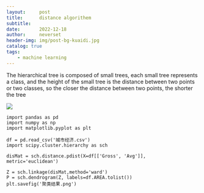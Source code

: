 ```yaml
---
layout:     post
title:      distance algorithem
subtitle:   
date:       2022-12-18
author:     neverset
header-img: img/post-bg-kuaidi.jpg
catalog: true
tags:
    - machine learning
---
```


The hierarchical tree is composed of small trees, each small tree represents a class, and the height of the small tree is the distance between two points or two classes, so the closer the distance between two points, the shorter the tree

![](https://raw.githubusercontent.com/neverset123/cloudimg/master/Img20221218205759.png)

```
import pandas as pd
import numpy as np
import matplotlib.pyplot as plt

df = pd.read_csv('城市经济.csv')
import scipy.cluster.hierarchy as sch
 
disMat = sch.distance.pdist(X=df[['Gross', 'Avg']], metric='euclidean') 

Z = sch.linkage(disMat,method='ward') 
P = sch.dendrogram(Z, labels=df.AREA.tolist())
plt.savefig('聚类结果.png')
```
